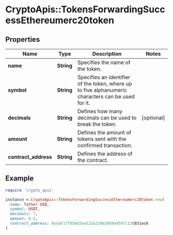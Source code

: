 # CryptoApis::TokensForwardingSuccessEthereumerc20token

## Properties

| Name | Type | Description | Notes |
| ---- | ---- | ----------- | ----- |
| **name** | **String** | Specifies the name of the token. |  |
| **symbol** | **String** | Specifies an identifier of the token, where up to five alphanumeric characters can be used for it. |  |
| **decimals** | **String** | Defines how many decimals can be used to break the token. | [optional] |
| **amount** | **String** | Defines the amount of tokens sent with the confirmed transaction. |  |
| **contract_address** | **String** | Defines the address of the contract. |  |

## Example

```ruby
require 'crypto_apis'

instance = CryptoApis::TokensForwardingSuccessEthereumerc20token.new(
  name: Tether USD,
  symbol: USDT,
  decimals: 7,
  amount: 9.5,
  contract_address: 0xdaF17f958d2ee523a2206206994597c13t831ec6
)
```

